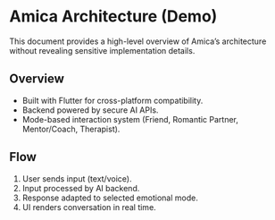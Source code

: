 # Amica Architecture (Demo)

This document provides a high-level overview of Amica’s architecture without revealing sensitive implementation details.

## Overview
- Built with Flutter for cross-platform compatibility.
- Backend powered by secure AI APIs.
- Mode-based interaction system (Friend, Romantic Partner, Mentor/Coach, Therapist).

## Flow
1. User sends input (text/voice).
2. Input processed by AI backend.
3. Response adapted to selected emotional mode.
4. UI renders conversation in real time.
